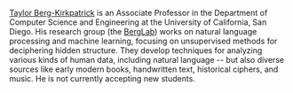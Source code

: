 [Taylor Berg-Kirkpatrick](https://cseweb.ucsd.edu/~tberg/) is an Associate Professor in the Department of Computer Science and Engineering at the University of California, San Diego. His research group (the [BergLab](https://icebergnlp.github.io/)) works on natural language processing and machine learning, focusing on unsupervised methods for deciphering hidden structure. They develop techniques for analyzing various kinds of human data, including natural language -- but also diverse sources like early modern books, handwritten text, historical ciphers, and music. He is not currently accepting new students.